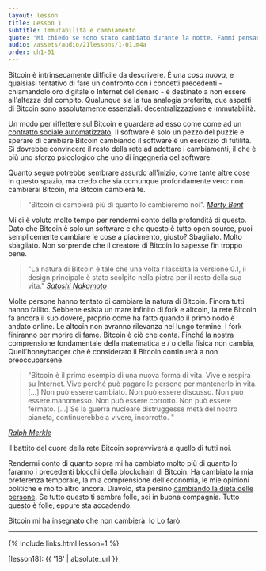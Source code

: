 ```yaml
---
layout: lesson
title: Lesson 1
subtitle: Immutabilità e cambiamento
quote: "Mi chiedo se sono stato cambiato durante la notte. Fammi pensare. Ero lo stesso quando mi sono alzato stamattina? Mi sembra quasi di ricordare di essermi sentito un po 'diverso. Ma se non sono la stessa cosa, la domanda successiva è \"Chi sono io?\" Ah, questo è il grande enigma!"
audio: /assets/audio/21lessons/1-01.m4a
order: ch1-01
---
```


Bitcoin è intrinsecamente difficile da descrivere. 
È una *cosa nuova*, e qualsiasi tentativo di fare un 
confronto con i concetti precedenti - chiamandolo oro digitale o 
Internet del denaro - è destinato a non essere all'altezza del compito. Qualunque sia la tua analogia preferita, due aspetti di Bitcoin sono assolutamente essenziali: decentralizzazione e immutabilità.

Un modo per riflettere sul  Bitcoin è guardare ad esso come 
come ad un [contratto sociale automatizzato][automated social contract]. 
Il software è solo un pezzo del puzzle e sperare di cambiare Bitcoin 
cambiando il software è un esercizio di futilità. Si dovrebbe convincere il 
resto della rete ad adottare i cambiamenti,  il che è più uno sforzo psicologico che uno di ingegneria del software.

Quanto segue potrebbe sembrare assurdo all'inizio, 
come tante altre cose in questo spazio, ma credo che 
sia comunque profondamente vero: non cambierai Bitcoin, 
ma Bitcoin cambierà te.

> "Bitcoin ci cambierà più di quanto lo cambieremo noi". 
> <cite>[Marty Bent][bent]</cite>

Mi ci è voluto molto tempo per rendermi conto della profondità di questo. Dato che Bitcoin è solo un software e che questo è tutto open source, puoi semplicemente cambiare le cose a piacimento, giusto? Sbagliato. Molto sbagliato. Non sorprende che il creatore di Bitcoin lo sapesse fin troppo bene.

> "La natura di Bitcoin è tale che una volta rilasciata la versione 0.1, il design principale è stato scolpito nella pietra per il resto della sua vita."
> <cite>[Satoshi Nakamoto]</cite>

Molte persone hanno tentato di cambiare la natura di Bitcoin. Finora tutti hanno fallito. Sebbene esista un mare infinito di fork e altcoin, la rete Bitcoin fa ancora il suo dovere, proprio come ha fatto quando il primo nodo è andato online. Le altcoin non avranno rilevanza nel lungo termine. I fork finiranno per morire di fame. Bitcoin è ciò che conta. Finché la nostra comprensione fondamentale della matematica e / o della fisica non cambia, Quell'honeybadger che è considerato il Bitcoin continuerà a non preoccuparsene.

> "Bitcoin è il primo esempio di una nuova forma di vita. Vive e respira su Internet. Vive perché può pagare le persone per mantenerlo in vita. [...] Non può essere cambiato. Non può essere discusso. Non può essere manomesso. Non può essere corrotto. Non può essere fermato. [...] Se la guerra nucleare distruggesse metà del nostro pianeta, continuerebbe a vivere, incorrotto. "

<cite>[Ralph Merkle]</cite>

Il battito del cuore della rete Bitcoin sopravviverà a quello di tutti noi.

Rendermi conto di quanto sopra mi ha cambiato molto più di quanto lo faranno 
i precedenti blocchi della blockchain di Bitcoin. Ha cambiato la mia preferenza 
temporale, la mia comprensione dell'economia, le mie opinioni politiche e molto 
altro ancora. Diavolo, sta persino [cambiando la dieta delle persone][carnivores]. 
Se tutto questo ti sembra folle, sei in buona compagnia. Tutto questo 
è folle, eppure sta accadendo. 

Bitcoin mi ha insegnato che non cambierà. Io Lo farò.

---

{% include links.html lesson=1 %}

<!-- Internal -->
[gravity]: https://dergigi.com/2019/05/01/bitcoins-gravity/
[proof-of-life]: https://dergigi.com/2019/08/07/proof-of-life/
[lesson18]: {{ '18' | absolute_url }}

<!-- Further Reading -->
[automated social contract]: https://medium.com/@hasufly/bitcoins-social-contract-1f8b05ee24a9
[carnivores]: https://motherboard.vice.com/en_us/article/ne74nw/inside-the-world-of-the-bitcoin-carnivores
[tftc]: https://tftc.io/tales-from-the-crypt/
[bent]: https://tftc.io/martys-bent/

<!-- Quotes -->
[Ralph Merkle]: http://merkle.com/papers/DAOdemocracyDraft.pdf
[Satoshi Nakamoto]: https://bitcointalk.org/index.php?topic=195.msg1611#msg1611

<!-- Twitter People -->
[Marty Bent]: https://twitter.com/martybent

<!-- Wikipedia -->
[alice]: https://en.wikipedia.org/wiki/Alice%27s_Adventures_in_Wonderland
[carroll]: https://en.wikipedia.org/wiki/Lewis_Carroll
